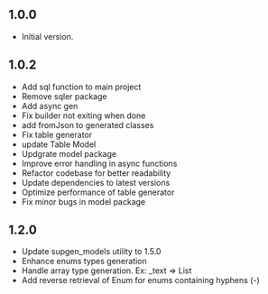 ## 1.0.0

- Initial version.


## 1.0.2

- Add sql function to main project
- Remove sqler package
- Add async gen
- Fix builder not exiting when done
- add fromJson to generated classes
- Fix table generator
- update Table Model
- Updgrate model package
- Improve error handling in async functions
- Refactor codebase for better readability
- Update dependencies to latest versions
- Optimize performance of table generator
- Fix minor bugs in model package



## 1.2.0

- Update supgen_models utility to 1.5.0
- Enhance enums types generation
- Handle array type generation. Ex: _text => List<String>
- Add reverse retrieval of Enum for enums containing hyphens (-)